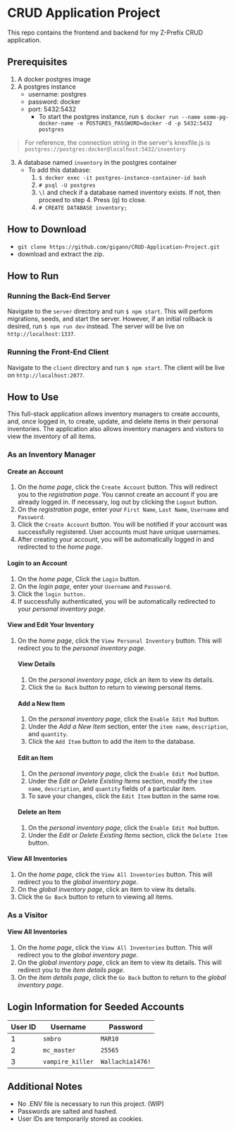 # CRUD Application Project
This repo contains the frontend and backend for my Z-Prefix CRUD application.

## Prerequisites
1. A docker postgres image
2. A postgres instance
    - username: postgres
    - password: docker
    - port: 5432:5432
        - To start the postgres instance, run `$ docker run --name some-pg-docker-name -e POSTGRES_PASSWORD=docker -d -p 5432:5432 postgres`
>For reference, the connection string in the server's knexfile.js is `postgres://postgres:docker@localhost:5432/inventory`
3. A database named `inventory` in the postgres container
    - To add this database:
        1. `$ docker exec -it postgres-instance-container-id bash`
        2. `# psql -U postgres`
        3. `\l` and check if a database named inventory exists. If not, then proceed to step 4. Press (q) to close.
        3. `# CREATE DATABASE inventory;`
## How to Download
- `git clone https://github.com/gigann/CRUD-Application-Project.git`
- download and extract the zip.

## How to Run
### Running the Back-End Server
Navigate to the `server` directory and run `$ npm start`. This will perform migrations, seeds, and start the server. However, if an initial rollback is desired, run `$ npm run dev` instead. The server will be live on `http://localhost:1337`.

### Running the Front-End Client
Navigate to the `client` directory and run `$ npm start`. The client will be live on `http://localhost:2077`.


## How to Use
This full-stack application allows inventory managers to create accounts, and, once logged in, to create, update, and delete items in their personal inventories. The application also allows inventory managers and visitors to view the inventory of all items.
### As an Inventory Manager
#### Create an Account
1. On the *home page*, click the `Create Account` button. This will redirect you to the *registration page*. You cannot create an account if you are already logged in. If necessary, log out by clicking the `Logout` button.
2. On the *registration page*, enter your `First Name`, `Last Name`,  `Username` and `Password`.
3. Click the `Create Account` button. You will be notified if your account was successfully registered. User accounts must have unique usernames.
4. After creating your account, you will be automatically logged in and redirected to the *home page*.

#### Login to an Account
1. On the *home page*, Click the `Login` button.
2. On the *login page*, enter your `Username` and `Password`.
3. Click the `login button.`
4. If successfully authenticated, you will be automatically redirected to your *personal inventory page*.

#### View and Edit Your Inventory
1. On the *home page*, click the `View Personal Inventory` button. This will redirect you to the *personal inventory page*.
    #### View Details
    1. On the *personal inventory page*, click an item to view its details.
    2. Click the `Go Back` button to return to viewing personal items.
    #### Add a New Item
    1. On the *personal inventory page*, click the `Enable Edit Mod` button.
    2. Under the *Add a New Item* section, enter the `item name`, `description`, and `quantity`.
    3. Click the `Add Item` button to add the item to the database.
    #### Edit an Item
    1. On the *personal inventory page*, click the `Enable Edit Mod` button.
    2. Under the *Edit or Delete Existing Items* section, modify the `item name`, `description`, and `quantity` fields of a particular item.
    3. To save your changes, click the `Edit Item` button in the same row.
    #### Delete an Item
    1. On the *personal inventory page*, click the `Enable Edit Mod` button.
    2. Under the *Edit or Delete Existing Items* section, click the `Delete Item` button.

#### View All Inventories
1. On the *home page*, click the `View All Inventories` button. This will redirect you to the *global inventory page*.
2. On the *global inventory page*, click an item to view its details.
3. Click the `Go Back` button to return to viewing all items.

### As a Visitor

#### View All Inventories
1. On the *home page*, click the `View All Inventories` button. This will redirect you to the *global inventory page*.
2. On the *global inventory page*, click an item to view its details. This will redirect you to the *item details page*.
3. On the *item details page*, click the `Go Back` button to return to the *global inventory page*.

## Login Information for Seeded Accounts
| User ID|Username|Password|
|-|-|-|
|1|`smbro`|`MAR10`|
|2|`mc_master`|`25565`|
|3|`vampire_killer`|`Wallachia1476!`|

## Additional Notes
* No .ENV file is necessary to run this project. (WIP)
* Passwords are salted and hashed.
* User IDs are temporarily stored as cookies.